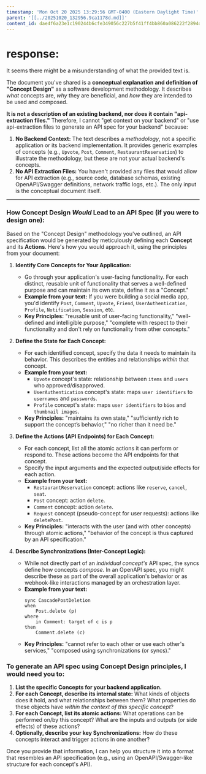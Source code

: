 ```yaml
---
timestamp: 'Mon Oct 20 2025 13:29:56 GMT-0400 (Eastern Daylight Time)'
parent: '[[../20251020_132956.9ca1178d.md]]'
content_id: dae4f6a23e1c190244b6cfe349056c227b5f41ff4bb860a086222f2894d59c28
---
```


# response:

It seems there might be a misunderstanding of what the provided text is.

The document you've shared is a **conceptual explanation and definition of "Concept Design"** as a software development methodology. It describes *what* concepts are, *why* they are beneficial, and *how* they are intended to be used and composed.

**It is not a description of an existing backend, nor does it contain "api-extraction files."** Therefore, I cannot "get context on your backend" or "use api-extraction files to generate an API spec for your backend" because:

1. **No Backend Context:** The text describes a *methodology*, not a specific application or its backend implementation. It provides generic examples of concepts (e.g., `Upvote`, `Post`, `Comment`, `RestaurantReservation`) to illustrate the methodology, but these are not your actual backend's concepts.
2. **No API Extraction Files:** You haven't provided any files that would allow for API extraction (e.g., source code, database schemas, existing OpenAPI/Swagger definitions, network traffic logs, etc.). The only input is the conceptual document itself.

***

### How Concept Design *Would* Lead to an API Spec (if you were to design one):

Based on the "Concept Design" methodology you've outlined, an API specification would be generated by meticulously defining each **Concept** and its **Actions**. Here's how you would approach it, using the principles from your document:

1. **Identify Core Concepts for Your Application:**
   * Go through your application's user-facing functionality. For each distinct, reusable unit of functionality that serves a well-defined purpose and can maintain its own state, define it as a "Concept."
   * **Example from your text:** If you were building a social media app, you'd identify `Post`, `Comment`, `Upvote`, `Friend`, `UserAuthentication`, `Profile`, `Notification`, `Session`, etc.
   * **Key Principles:** "reusable unit of user-facing functionality," "well-defined and intelligible purpose," "complete with respect to their functionality and don't rely on functionality from other concepts."

2. **Define the State for Each Concept:**
   * For each identified concept, specify the data it needs to maintain its behavior. This describes the entities and relationships *within* that concept.
   * **Example from your text:**
     * `Upvote` concept's state: relationship between `items` and `users` who approved/disapproved.
     * `UserAuthentication` concept's state: maps `user identifiers` to `usernames` and `passwords`.
     * `Profile` concept's state: maps `user identifiers` to `bios` and `thumbnail images`.
   * **Key Principles:** "maintains its own state," "sufficiently rich to support the concept’s behavior," "no richer than it need be."

3. **Define the Actions (API Endpoints) for Each Concept:**
   * For each concept, list all the atomic actions it can perform or respond to. These actions become the API endpoints for that concept.
   * Specify the input arguments and the expected output/side effects for each action.
   * **Example from your text:**
     * `RestaurantReservation` concept: actions like `reserve`, `cancel`, `seat`.
     * `Post` concept: action `delete`.
     * `Comment` concept: action `delete`.
     * `Request` concept (pseudo-concept for user requests): actions like `deletePost`.
   * **Key Principles:** "interacts with the user (and with other concepts) through atomic actions," "behavior of the concept is thus captured by an API specification."

4. **Describe Synchronizations (Inter-Concept Logic):**
   * While not directly part of an *individual concept's* API spec, the syncs define how concepts *compose*. In an OpenAPI spec, you might describe these as part of the overall application's behavior or as webhook-like interactions managed by an orchestration layer.
   * **Example from your text:**
     ```
     sync CascadePostDeletion
     when 
         Post.delete (p)
     where 
         in Comment: target of c is p
     then 
         Comment.delete (c)
     ```
   * **Key Principles:** "cannot refer to each other or use each other's services," "composed using synchronizations (or syncs)."

### To generate an API spec using Concept Design principles, I would need you to:

1. **List the specific Concepts for your backend application.**
2. **For each Concept, describe its internal state:** What kinds of objects does it hold, and what relationships between them? What properties do these objects have *within the context of this specific concept*?
3. **For each Concept, list its atomic actions:** What operations can be performed on/by this concept? What are the inputs and outputs (or side effects) of these actions?
4. **Optionally, describe your key Synchronizations:** How do these concepts interact and trigger actions in one another?

Once you provide that information, I can help you structure it into a format that resembles an API specification (e.g., using an OpenAPI/Swagger-like structure for each concept's API).
